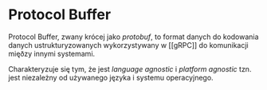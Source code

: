 # Protocol Buffer
Protocol Buffer, zwany krócej jako *protobuf*, to format danych do kodowania danych ustrukturyzowanych wykorzystywany w [[gRPC]] do komunikacji mięðzy innymi systemami. 

Charakteryzuje się tym, że jest *language agnostic* i *platform agnostic* tzn. jest niezależny od używanego języka i systemu operacyjnego.